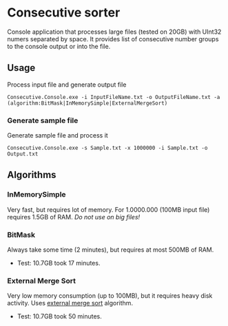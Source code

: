 # Consecutive sorter

Console application that processes large files (tested on 20GB) with  UInt32 numers separated by space. 
It provides list of consecutive number groups to the console output or into the file.

## Usage

Process input file and generate output file

`Consecutive.Console.exe -i InputFileName.txt -o OutputFileName.txt -a (algorithm:BitMask|InMemorySimple|ExternalMergeSort)`

### Generate sample file

Generate sample file and process it

`Consecutive.Console.exe -s Sample.txt -x 1000000 -i Sample.txt -o Output.txt`

## Algorithms
### InMemorySimple

Very fast, but requires lot of memory. For 1.0000.000 (100MB input file) requires 1.5GB of RAM.
*Do not use on big files!*

### BitMask

Always take some time (2 minutes), but requires at most 500MB of RAM.

- Test: 10.7GB took 17 minutes.

### External Merge Sort
Very low memory consumption (up to 100MB), but it requires heavy disk activity. Uses [external merge sort](https://en.wikipedia.org/wiki/External_sorting) algorithm.

- Test: 10.7GB took 50 minutes.


